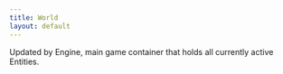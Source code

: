```yaml
---
title: World
layout: default
---
```


Updated by Engine, main game container that holds all currently active Entities.
